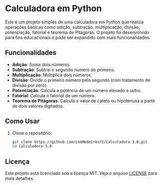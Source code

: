# Calculadora em Python

Este é um projeto simples de uma calculadora em Python que realiza operações básicas como adição, subtração, multiplicação, divisão, potenciação, fatorial e teorema de Pitágoras. O projeto foi desenvolvido para fins educacionais e pode ser expandido com mais funcionalidades.

## Funcionalidades

- **Adição**: Soma dois números.
- **Subtração**: Subtrai o segundo número do primeiro.
- **Multiplicação**: Multiplica dois números.
- **Divisão**: Divide o primeiro número pelo segundo (com tratamento de divisão por zero).
- **Potenciação**: Calcula a potência de um número elevado a outro.
- **Fatorial**: Calcula o fatorial de um número.
- **Teorema de Pitágoras**: Calcula o valor de cateto ou hipotenusa a partir de dois valores digitados.
## Como Usar

1. Clone o repositório:

   ```bash
   git clone https://github.com/LeoMedeiros72/Calculadora-3.0.git
   cd Calculadora-3.0

## Licença

Este projeto está licenciado sob a licença MIT. Veja o arquivo [LICENSE](LICENSE) para mais detalhes.
